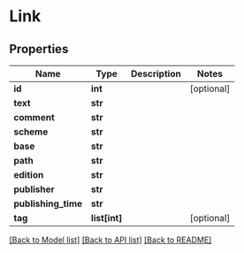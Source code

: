 # Link

## Properties
Name | Type | Description | Notes
------------ | ------------- | ------------- | -------------
**id** | **int** |  | [optional] 
**text** | **str** |  | 
**comment** | **str** |  | 
**scheme** | **str** |  | 
**base** | **str** |  | 
**path** | **str** |  | 
**edition** | **str** |  | 
**publisher** | **str** |  | 
**publishing_time** | **str** |  | 
**tag** | **list[int]** |  | [optional] 

[[Back to Model list]](../README.md#documentation-for-models) [[Back to API list]](../README.md#documentation-for-api-endpoints) [[Back to README]](../README.md)


